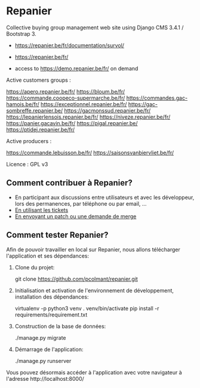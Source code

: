 Repanier
========

Collective buying group management web site using Django CMS 3.4.1 / Bootstrap 3.

- https://repanier.be/fr/documentation/survol/

- https://repanier.be/fr/
- access to https://demo.repanier.be/fr/ on demand

Active customers groups :

https://apero.repanier.be/fr/
https://bloum.be/fr/
https://commande.coopeco-supermarche.be/fr/
https://commandes.gac-hamois.be/fr/
https://exceptionnel.repanier.be/fr/
https://gac-sombreffe.repanier.be/
https://gacmonssud.repanier.be/fr/
https://lepanierlensois.repanier.be/fr/
https://niveze.repanier.be/fr/
https://panier.gacavin.be/fr/
https://pigal.repanier.be/
https://ptidej.repanier.be/fr/

Active producers :

https://commande.lebuisson.be/fr/
https://saisonsvanbiervliet.be/fr/

Licence : GPL v3

Comment contribuer à Repanier?
------------------------------

  * En participant aux discussions entre utilisateurs et avec les développeur, lors des permanences, par téléphone ou par email, …
  * [En utilisant les tickets](https://github.com/pcolmant/repanier/issues)
  * [En envoyant un patch ou une demande de merge](https://guides.github.com/introduction/flow/)

Comment tester Repanier?
------------------------

Afin de pouvoir travailler en local sur Repanier, nous allons télécharger l'application et ses dépendances:

1. Clone du projet:

   git clone https://github.com/pcolmant/repanier.git

2. Initialisation et activation de l'environnement de développement, installation des dépendances:

   virtualenv -p python3 venv
   . venv/bin/activate
   pip install -r requirements/requirement.txt

3. Construction de la base de données:

   ./manage.py migrate

4. Démarrage de l'application:

   ./manage.py runserver

Vous pouvez désormais accéder à l'application avec votre navigateur à l'adresse http://localhost:8000/
